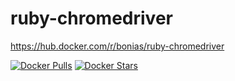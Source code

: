 # ruby-chromedriver

https://hub.docker.com/r/bonias/ruby-chromedriver

[![Docker Pulls](https://img.shields.io/docker/pulls/bonias/ruby-chromedriver.svg)](https://hub.docker.com/r/bonias/ruby-chromedriver/)
[![Docker Stars](https://img.shields.io/docker/stars/bonias/ruby-chromedriver.svg)](https://hub.docker.com/r/bonias/ruby-chromedriver/)
